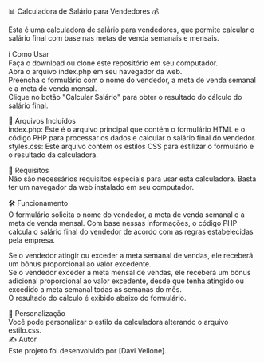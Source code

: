 📊 Calculadora de Salário para Vendedores 💰  

Esta é uma calculadora de salário para vendedores, que permite calcular o salário final com base nas metas de venda semanais e mensais.  

ℹ️ Como Usar  
Faça o download ou clone este repositório em seu computador.  
Abra o arquivo index.php em seu navegador da web.  
Preencha o formulário com o nome do vendedor, a meta de venda semanal e a meta de venda mensal.  
Clique no botão "Calcular Salário" para obter o resultado do cálculo do salário final.  

📁 Arquivos Incluídos  
index.php: Este é o arquivo principal que contém o formulário HTML e o código PHP para processar os dados e calcular o salário final do vendedor.
styles.css: Este arquivo contém os estilos CSS para estilizar o formulário e o resultado da calculadora.  

🔧 Requisitos  
Não são necessários requisitos especiais para usar esta calculadora. Basta ter um navegador da web instalado em seu computador.  

🛠️ Funcionamento  
O formulário solicita o nome do vendedor, a meta de venda semanal e a meta de venda mensal. Com base nessas informações, o código PHP calcula o salário final do vendedor de acordo com as regras estabelecidas pela empresa.  

Se o vendedor atingir ou exceder a meta semanal de vendas, ele receberá um bônus proporcional ao valor excedente.  
Se o vendedor exceder a meta mensal de vendas, ele receberá um bônus adicional proporcional ao valor excedente, desde que tenha atingido ou excedido a meta semanal todas as semanas do mês.  
O resultado do cálculo é exibido abaixo do formulário.  

🎨 Personalização  
Você pode personalizar o estilo da calculadora alterando o arquivo estilo.css.   
✍️ Autor  
Este projeto foi desenvolvido por [Davi Vellone].  




